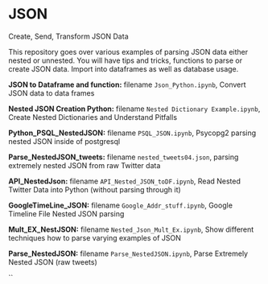 # JSON
Create, Send, Transform JSON Data

This repository goes over various examples of parsing JSON data either nested or unnested. You will have tips and tricks, functions to parse or create JSON data. Import into dataframes as well as database usage.

**JSON to Dataframe and function:** filename `Json_Python.ipynb`, Convert JSON data to data frames 

**Nested JSON Creation Python:** filename `Nested Dictionary Example.ipynb`, Create Nested Dictionaries and Understand Pitfalls

**Python_PSQL_NestedJSON:** filename `PSQL_JSON.ipynb`, Psycopg2 parsing nested JSON inside of postgresql

**Parse_NestedJSON_tweets:** filename `nested_tweets04.json`, parsing extremely nested JSON from raw Twitter data

**API_NestedJson:** filename `API_Nested_JSON_toDF.ipynb`, Read Nested Twitter Data into Python (without parsing through it)

**GoogleTimeLine_JSON:** filename `Google_Addr_stuff.ipynb`, Google Timeline File Nested JSON parsing

**Mult_EX_NestJSON:** filename `Nested_Json_Mult_Ex.ipynb`, Show different techniques how to parse varying examples of JSON

**Parse_NestedJSON:** filename `Parse_NestedJSON.ipynb`, Parse Extremely Nested JSON (raw tweets)


``

